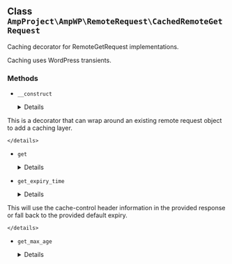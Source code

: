 ## Class `AmpProject\AmpWP\RemoteRequest\CachedRemoteGetRequest`

Caching decorator for RemoteGetRequest implementations.

Caching uses WordPress transients.

### Methods
* `__construct`

	<details>

	```php
	public __construct( RemoteGetRequest $remote_request, $expiry = MONTH_IN_SECONDS, $min_expiry = DAY_IN_SECONDS, $use_cache_control = true )
	```

	Instantiate a CachedRemoteGetRequest object.

This is a decorator that can wrap around an existing remote request object to add a caching layer.


	</details>
* `get`

	<details>

	```php
	public get( $url )
	```

	Do a GET request to retrieve the contents of a remote URL.


	</details>
* `get_expiry_time`

	<details>

	```php
	private get_expiry_time( Response $response )
	```

	Get the expiry time of the data to cache.

This will use the cache-control header information in the provided response or fall back to the provided default expiry.


	</details>
* `get_max_age`

	<details>

	```php
	private get_max_age( $cache_control_strings )
	```

	Get the max age setting from one or more cache-control header strings.


	</details>

